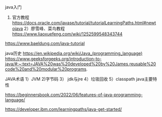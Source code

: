java入门
1) 官方教程 https://docs.oracle.com/javase/tutorial/tutorialLearningPaths.html#newtojava
2）廖雪峰、菜鸟教程
https://www.liaoxuefeng.com/wiki/1252599548343744

https://www.baeldung.com/java-tutorial

java历史
https://en.wikipedia.org/wiki/Java_(programming_language)
https://www.geeksforgeeks.org/introduction-to-java/#:~:text=JAVA%20was%20developed%20by%20James,reusable%20code%20and%20modular%20programs.

JAVA术语
1）JVM
2)字节码
3） jdk与jre
4）垃圾回收
5）classpath
java主要特性

https://beginnersbook.com/2022/06/features-of-java-programming-language/

https://developer.ibm.com/learningpaths/java-get-started/